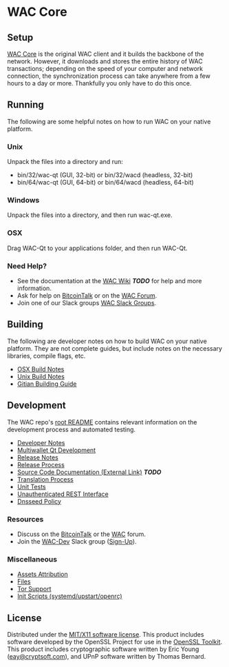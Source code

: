 WAC Core
=====================

Setup
---------------------
[WAC Core](http://wac.org/wallet) is the original WAC client and it builds the backbone of the network. However, it downloads and stores the entire history of WAC transactions; depending on the speed of your computer and network connection, the synchronization process can take anywhere from a few hours to a day or more. Thankfully you only have to do this once.

Running
---------------------
The following are some helpful notes on how to run WAC on your native platform.

### Unix

Unpack the files into a directory and run:

- bin/32/wac-qt (GUI, 32-bit) or bin/32/wacd (headless, 32-bit)
- bin/64/wac-qt (GUI, 64-bit) or bin/64/wacd (headless, 64-bit)

### Windows

Unpack the files into a directory, and then run wac-qt.exe.

### OSX

Drag WAC-Qt to your applications folder, and then run WAC-Qt.

### Need Help?

* See the documentation at the [WAC Wiki](https://en.bitcoin.it/wiki/Main_Page) ***TODO***
for help and more information.
* Ask for help on [BitcoinTalk](https://bitcointalk.org/index.php?topic=1262920.0) or on the [WAC Forum](http://forum.wac.org/).
* Join one of our Slack groups [WAC Slack Groups](https://wac.org/slack-logins/).

Building
---------------------
The following are developer notes on how to build WAC on your native platform. They are not complete guides, but include notes on the necessary libraries, compile flags, etc.

- [OSX Build Notes](build-osx.md)
- [Unix Build Notes](build-unix.md)
- [Gitian Building Guide](gitian-building.md)

Development
---------------------
The WAC repo's [root README](https://github.com/WAC-Project/WAC/blob/master/README.md) contains relevant information on the development process and automated testing.

- [Developer Notes](developer-notes.md)
- [Multiwallet Qt Development](multiwallet-qt.md)
- [Release Notes](release-notes.md)
- [Release Process](release-process.md)
- [Source Code Documentation (External Link)](https://dev.visucore.com/bitcoin/doxygen/) ***TODO***
- [Translation Process](translation_process.md)
- [Unit Tests](unit-tests.md)
- [Unauthenticated REST Interface](REST-interface.md)
- [Dnsseed Policy](dnsseed-policy.md)

### Resources

* Discuss on the [BitcoinTalk](https://bitcointalk.org/index.php?topic=1262920.0) or the [WAC](http://forum.wac.org/) forum.
* Join the [WAC-Dev](https://wac-dev.slack.com/) Slack group ([Sign-Up](https://wac-dev.herokuapp.com/)).

### Miscellaneous
- [Assets Attribution](assets-attribution.md)
- [Files](files.md)
- [Tor Support](tor.md)
- [Init Scripts (systemd/upstart/openrc)](init.md)

License
---------------------
Distributed under the [MIT/X11 software license](http://www.opensource.org/licenses/mit-license.php).
This product includes software developed by the OpenSSL Project for use in the [OpenSSL Toolkit](https://www.openssl.org/). This product includes
cryptographic software written by Eric Young ([eay@cryptsoft.com](mailto:eay@cryptsoft.com)), and UPnP software written by Thomas Bernard.
